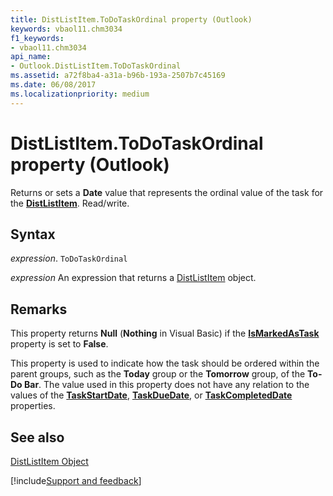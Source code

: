 ```yaml
---
title: DistListItem.ToDoTaskOrdinal property (Outlook)
keywords: vbaol11.chm3034
f1_keywords:
- vbaol11.chm3034
api_name:
- Outlook.DistListItem.ToDoTaskOrdinal
ms.assetid: a72f8ba4-a31a-b96b-193a-2507b7c45169
ms.date: 06/08/2017
ms.localizationpriority: medium
---
```



# DistListItem.ToDoTaskOrdinal property (Outlook)

Returns or sets a **Date** value that represents the ordinal value of the task for the **[DistListItem](Outlook.DistListItem.md)**. Read/write.


## Syntax

_expression_. `ToDoTaskOrdinal`

 _expression_ An expression that returns a [DistListItem](Outlook.DistListItem.md) object.


## Remarks

This property returns **Null** (**Nothing** in Visual Basic) if the **[IsMarkedAsTask](Outlook.DistListItem.IsMarkedAsTask.md)** property is set to **False**.

This property is used to indicate how the task should be ordered within the parent groups, such as the **Today** group or the **Tomorrow** group, of the **To-Do Bar**. The value used in this property does not have any relation to the values of the **[TaskStartDate](Outlook.DistListItem.TaskStartDate.md)**, **[TaskDueDate](Outlook.DistListItem.TaskDueDate.md)**, or **[TaskCompletedDate](Outlook.DistListItem.TaskCompletedDate.md)** properties.


## See also


[DistListItem Object](Outlook.DistListItem.md)

[!include[Support and feedback](~/includes/feedback-boilerplate.md)]